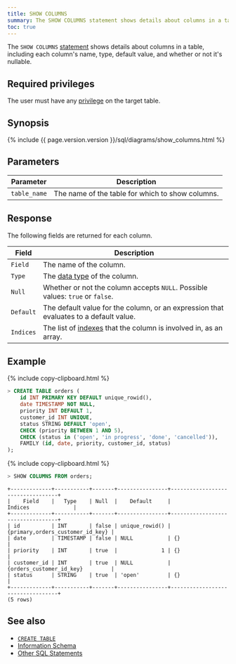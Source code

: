 ```yaml
---
title: SHOW COLUMNS
summary: The SHOW COLUMNS statement shows details about columns in a table, including each column's name, type, default value, and whether or not it's nullable.
toc: true
---
```


The `SHOW COLUMNS` [statement](sql-statements.html) shows details about columns in a table, including each column's name, type, default value, and whether or not it's nullable.


## Required privileges

The user must have any [privilege](privileges.html) on the target table.

## Synopsis

<div>
  {% include {{ page.version.version }}/sql/diagrams/show_columns.html %}
</div>

## Parameters

Parameter | Description
----------|------------
`table_name` | The name of the table for which to show columns.

## Response

The following fields are returned for each column.

Field | Description
------|------------
`Field` | The name of the column.
`Type` | The [data type](data-types.html) of the column.
`Null` | Whether or not the column accepts `NULL`. Possible values: `true` or `false`.
`Default` | The default value for the column, or an expression that evaluates to a default value.
`Indices` | The list of [indexes](indexes.html) that the column is involved in, as an array.

## Example

{% include copy-clipboard.html %}
~~~ sql
> CREATE TABLE orders (
    id INT PRIMARY KEY DEFAULT unique_rowid(),
    date TIMESTAMP NOT NULL,
    priority INT DEFAULT 1,
    customer_id INT UNIQUE,
    status STRING DEFAULT 'open',
    CHECK (priority BETWEEN 1 AND 5),
    CHECK (status in ('open', 'in progress', 'done', 'cancelled')),
    FAMILY (id, date, priority, customer_id, status)
);
~~~

{% include copy-clipboard.html %}
~~~ sql
> SHOW COLUMNS FROM orders;
~~~

~~~
+-------------+-----------+-------+----------------+----------------------------------+
|    Field    |   Type    | Null  |    Default     |             Indices              |
+-------------+-----------+-------+----------------+----------------------------------+
| id          | INT       | false | unique_rowid() | {primary,orders_customer_id_key} |
| date        | TIMESTAMP | false | NULL           | {}                               |
| priority    | INT       | true  |              1 | {}                               |
| customer_id | INT       | true  | NULL           | {orders_customer_id_key}         |
| status      | STRING    | true  | 'open'         | {}                               |
+-------------+-----------+-------+----------------+----------------------------------+
(5 rows)
~~~

## See also

- [`CREATE TABLE`](create-table.html)
- [Information Schema](information-schema.html)
- [Other SQL Statements](sql-statements.html)
